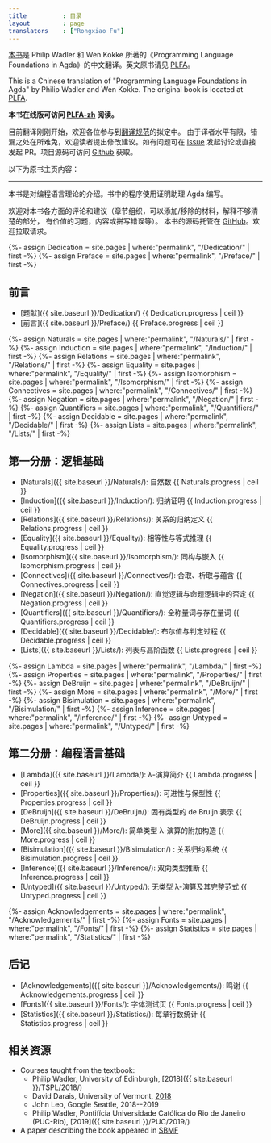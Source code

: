 ```yaml
---
title          : 目录
layout         : page
translators    : ["Rongxiao Fu"]
---
```


[本书][PLFA-zh]是 Philip Wadler 和 Wen Kokke 所著的《Programming Language Foundations in Agda》的中文翻译。英文原书请见 [PLFA]。

This is a Chinese translation of "Programming Language Foundations in Agda" by Philip Wadler and Wen Kokke. The original book is located at [PLFA].

**本书在线版可访问 [PLFA-zh] 阅读。**

目前翻译刚刚开始，欢迎各位参与到[翻译规范][TransSpec]的拟定中。
由于译者水平有限，错漏之处在所难免，欢迎读者提出修改建议。如有问题可在 [Issue]
发起讨论或直接发起 PR。项目源码可访问 [Github][Github-zh] 获取。

以下为原书主页内容：

---

<!---
This book is an introduction to programming language theory using the
proof assistant Agda.
--->

本书是对编程语言理论的介绍。书中的程序使用证明助理 Agda 编写。

<!---
Comments on all matters---organisation, material to add, material to
remove, parts that require better explanation, good exercises, errors,
and typos---are welcome.  The book repository is on [GitHub].
Pull requests are encouraged.
--->

欢迎对本书各方面的评论和建议（章节组织，可以添加/移除的材料，解释不够清楚的部分，
有价值的习题，内容或拼写错误等）。
本书的源码托管在 [GitHub]。欢迎拉取请求。

<!---
## Front matter

  - [Dedication]({{ site.baseurl }}/Dedication/)
  - [Preface]({{ site.baseurl }}/Preface/)
--->

{%- assign Dedication = site.pages | where:"permalink", "/Dedication/"  | first -%}
{%- assign Preface = site.pages | where:"permalink", "/Preface/"  | first -%}

## 前言

  - [题献]({{ site.baseurl }}/Dedication/) <span class = "progress" >{{ Dedication.progress | ceil }}</span>
  - [前言]({{ site.baseurl }}/Preface/) <span class = "progress" >{{ Preface.progress | ceil }}</span>

<!---
## Part 1: Logical Foundations

  - [Naturals]({{ site.baseurl }}/Naturals/): Natural numbers
  - [Induction]({{ site.baseurl }}/Induction/): Proof by induction
  - [Relations]({{ site.baseurl }}/Relations/): Inductive definition of relations
  - [Equality]({{ site.baseurl }}/Equality/): Equality and equational reasoning
  - [Isomorphism]({{ site.baseurl }}/Isomorphism/): Isomorphism and embedding
  - [Connectives]({{ site.baseurl }}/Connectives/): Conjunction, disjunction, and implication
  - [Negation]({{ site.baseurl }}/Negation/): Negation, with intuitionistic and classical logic
  - [Quantifiers]({{ site.baseurl }}/Quantifiers/): Universals and existentials
  - [Decidable]({{ site.baseurl }}/Decidable/): Booleans and decision procedures
  - [Lists]({{ site.baseurl }}/Lists/): Lists and higher-order functions
--->

{%- assign Naturals = site.pages | where:"permalink", "/Naturals/"  | first -%}
{%- assign Induction = site.pages | where:"permalink", "/Induction/"  | first -%}
{%- assign Relations = site.pages | where:"permalink", "/Relations/"  | first -%}
{%- assign Equality = site.pages | where:"permalink", "/Equality/"  | first -%}
{%- assign Isomorphism = site.pages | where:"permalink", "/Isomorphism/"  | first -%}
{%- assign Connectives = site.pages | where:"permalink", "/Connectives/"  | first -%}
{%- assign Negation = site.pages | where:"permalink", "/Negation/"  | first -%}
{%- assign Quantifiers = site.pages | where:"permalink", "/Quantifiers/"  | first -%}
{%- assign Decidable = site.pages | where:"permalink", "/Decidable/"  | first -%}
{%- assign Lists = site.pages | where:"permalink", "/Lists/"  | first -%}

## 第一分册：逻辑基础

  - [Naturals]({{ site.baseurl }}/Naturals/): 自然数 <span class = "progress" >{{ Naturals.progress | ceil }}</span>
  - [Induction]({{ site.baseurl }}/Induction/): 归纳证明 <span class = "progress" >{{ Induction.progress | ceil }}</span>
  - [Relations]({{ site.baseurl }}/Relations/): 关系的归纳定义 <span class = "progress" >{{ Relations.progress | ceil }}</span>
  - [Equality]({{ site.baseurl }}/Equality/): 相等性与等式推理 <span class = "progress" >{{ Equality.progress | ceil }}</span>
  - [Isomorphism]({{ site.baseurl }}/Isomorphism/): 同构与嵌入 <span class = "progress" >{{ Isomorphism.progress | ceil }}</span>
  - [Connectives]({{ site.baseurl }}/Connectives/): 合取、析取与蕴含 <span class = "progress" >{{ Connectives.progress | ceil }}</span>
  - [Negation]({{ site.baseurl }}/Negation/): 直觉逻辑与命题逻辑中的否定 <span class = "progress" >{{ Negation.progress | ceil }}</span>
  - [Quantifiers]({{ site.baseurl }}/Quantifiers/): 全称量词与存在量词 <span class = "progress" >{{ Quantifiers.progress | ceil }}</span>
  - [Decidable]({{ site.baseurl }}/Decidable/): 布尔值与判定过程 <span class = "progress" >{{ Decidable.progress | ceil }}</span>
  - [Lists]({{ site.baseurl }}/Lists/): 列表与高阶函数 <span class = "progress" >{{ Lists.progress | ceil }}</span>

<!---
## Part 2: Programming Language Foundations

  - [Lambda]({{ site.baseurl }}/Lambda/): Introduction to Lambda Calculus
  - [Properties]({{ site.baseurl }}/Properties/): Progress and Preservation
  - [DeBruijn]({{ site.baseurl }}/DeBruijn/): Inherently typed de Bruijn representation
  - [More]({{ site.baseurl }}/More/): Additional constructs of simply-typed lambda calculus
  - [Bisimulation]({{ site.baseurl }}/Bisimulation/): Relating reductions systems
  - [Inference]({{ site.baseurl }}/Inference/): Bidirectional type inference
  - [Untyped]({{ site.baseurl }}/Untyped/): Untyped lambda calculus with full normalisation
--->

{%- assign Lambda = site.pages | where:"permalink", "/Lambda/"  | first -%}
{%- assign Properties = site.pages | where:"permalink", "/Properties/"  | first -%}
{%- assign DeBruijn = site.pages | where:"permalink", "/DeBruijn/"  | first -%}
{%- assign More = site.pages | where:"permalink", "/More/"  | first -%}
{%- assign Bisimulation = site.pages | where:"permalink", "/Bisimulation/"  | first -%}
{%- assign Inference = site.pages | where:"permalink", "/Inference/"  | first -%}
{%- assign Untyped = site.pages | where:"permalink", "/Untyped/"  | first -%}

## 第二分册：编程语言基础

  - [Lambda]({{ site.baseurl }}/Lambda/): λ-演算简介 <span class = "progress" >{{ Lambda.progress | ceil }}</span>
  - [Properties]({{ site.baseurl }}/Properties/): 可进性与保型性 <span class = "progress" >{{ Properties.progress | ceil }}</span>
  - [DeBruijn]({{ site.baseurl }}/DeBruijn/): 固有类型的 de Bruijn 表示 <span class = "progress" >{{ DeBruijn.progress | ceil }}</span>
  - [More]({{ site.baseurl }}/More/): 简单类型 λ-演算的附加构造 <span class = "progress" >{{ More.progress | ceil }}</span>
  - [Bisimulation]({{ site.baseurl }}/Bisimulation/) : 关系归约系统 <span class = "progress" >{{ Bisimulation.progress | ceil }}</span>
  - [Inference]({{ site.baseurl }}/Inference/): 双向类型推断 <span class = "progress" >{{ Inference.progress | ceil }}</span>
  - [Untyped]({{ site.baseurl }}/Untyped/): 无类型 λ-演算及其完整范式 <span class = "progress" >{{ Untyped.progress | ceil }}</span>

<!---
## Backmatter

  - [Acknowledgements]({{ site.baseurl }}/Acknowledgements/)
  - [Fonts]({{ site.baseurl }}/Fonts/): Test page for fonts
  - [Statistics]({{ site.baseurl }}/Statistics/): Line counts for each chapter
--->

{%- assign Acknowledgements = site.pages | where:"permalink", "/Acknowledgements/"  | first -%}
{%- assign Fonts = site.pages | where:"permalink", "/Fonts/"  | first -%}
{%- assign Statistics = site.pages | where:"permalink", "/Statistics/"  | first -%}

## 后记

  - [Acknowledgements]({{ site.baseurl }}/Acknowledgements/): 鸣谢 <span class = "progress" >{{ Acknowledgements.progress | ceil }}</span>
  - [Fonts]({{ site.baseurl }}/Fonts/): 字体测试页 <span class = "progress" >{{ Fonts.progress | ceil }}</span>
  - [Statistics]({{ site.baseurl }}/Statistics/): 每章行数统计 <span class = "progress" >{{ Statistics.progress | ceil }}</span>

<!---
## Related

  - [Acknowledgements]({{ site.baseurl }}/Acknowledgements/)
  - [Fonts]({{ site.baseurl }}/Fonts/): Test page for fonts
  - [Statistics]({{ site.baseurl }}/Statistics/): Line counts for each chapter
--->

## 相关资源

  - Courses taught from the textbook:
    * Philip Wadler, University of Edinburgh,
      [2018]({{ site.baseurl }}/TSPL/2018/)
    * David Darais, University of Vermont,
      [2018](http://david.darais.com/courses/fa2018-cs295A/)
    * John Leo, Google Seattle, 2018--2019
    * Philip Wadler, Pontifícia Universidade Católica do Rio de Janeiro (PUC-Rio),
      [2019]({{ site.baseurl }}/PUC/2019/)
  - A paper describing the book appeared in [SBMF][sbmf]

[wen]: https://github.com/wenkokke
[phil]: https://homepages.inf.ed.ac.uk/wadler/
[GitHub]: https://github.com/plfa/plfa.github.io/
[Github-zh]: https://github.com/Agda-zh/PLFA-zh
[sbmf]: https://homepages.inf.ed.ac.uk/wadler/topics/agda.html#sbmf
[PLFA]: https://plfa.github.io/
[PLFA-zh]: https://agda-zh.github.io/PLFA-zh/
[Issue]: https://github.com/Agda-zh/plfa-zh/issues
[TransSpec]: https://github.com/Agda-zh/PLFA-zh/issues/1
